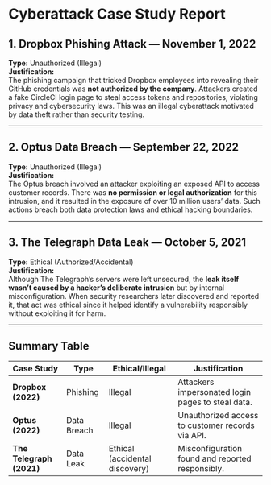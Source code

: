 # Cyberattack Case Study Report

## 1. Dropbox Phishing Attack — November 1, 2022
**Type:** Unauthorized (Illegal)  
**Justification:**  
The phishing campaign that tricked Dropbox employees into revealing their GitHub credentials was **not authorized by the company**. Attackers created a fake CircleCI login page to steal access tokens and repositories, violating privacy and cybersecurity laws. This was an illegal cyberattack motivated by data theft rather than security testing.

---

## 2. Optus Data Breach — September 22, 2022
**Type:** Unauthorized (Illegal)  
**Justification:**  
The Optus breach involved an attacker exploiting an exposed API to access customer records. There was **no permission or legal authorization** for this intrusion, and it resulted in the exposure of over 10 million users’ data. Such actions breach both data protection laws and ethical hacking boundaries.

---

## 3. The Telegraph Data Leak — October 5, 2021
**Type:** Ethical (Authorized/Accidental)  
**Justification:**  
Although The Telegraph’s servers were left unsecured, the **leak itself wasn’t caused by a hacker’s deliberate intrusion** but by internal misconfiguration. When security researchers later discovered and reported it, that act was ethical since it helped identify a vulnerability responsibly without exploiting it for harm.

---

## Summary Table

| Case Study | Type | Ethical/Illegal | Justification |
|-------------|------|-----------------|----------------|
| **Dropbox (2022)** | Phishing | Illegal | Attackers impersonated login pages to steal data. |
| **Optus (2022)** | Data Breach | Illegal | Unauthorized access to customer records via API. |
| **The Telegraph (2021)** | Data Leak | Ethical (accidental discovery) | Misconfiguration found and reported responsibly. |
